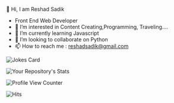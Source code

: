  👋 Hi, I am Reshad Sadik
- Front End Web Developer
- 👀 I’m interested in Content Creating,Programming, Traveling.... 
- 🌱 I’m currently learning Javascript
- 💞️ I’m looking to collaborate on Python 
- 📫 How to reach me : reshadsadik@gmail.com


![Jokes Card](https://readme-jokes.vercel.app/api)


![Your Repository's Stats](https://github-readme-stats.vercel.app/api?username=ReshadSadik&show_icons=true)

![Profile View Counter](https://komarev.com/ghpvc/?username=ReshadSadik)

![Hits](https://hitcounter.pythonanywhere.com/count/tag.svg?url=https://github.com/ReshadSadik)



<!---
ReshadSadik/ReshadSadik is a ✨ special ✨ repository because its `README.md` (this file) appears on your GitHub profile.
You can click the Preview link to take a look at your changes.
--->
